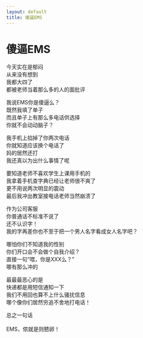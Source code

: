 ```yaml
---
layout: default
title: 傻逼EMS
---
```

# 傻逼EMS
今天实在是郁闷<br/>
从来没有想到<br/>
我都大四了<br/>
都被老师当着那么多的人的面批评

我说EMS你是傻逼么？<br/>
既然我填了单子<br/>
而且单子上有那么多电话供选择<br/>
你就不会动动脑子？

我手机上掐掉了你两次电话<br/>
你就知道应该换个电话了<br/>
妈的居然还打<br/>
我还真以为出什么事情了呢

要知道老师不喜欢学生上课用手机的<br/>
我拿着手机查字典已经让老师很不爽了<br/>
更不用说两次明显的震动<br/>
最后我冲出教室接电话老师当然崩溃了

作为公司客服<br/>
你普通话不标准不说了<br/>
还不认识字！<br/>
我的字再差你也不至于把一个男人名字看成女人名字吧？

哪怕你们不知道我的性别<br/>
你们开口会不会做个自我介绍？<br/>
直接一句“喂，你是XXX么？”<br/>
哪有那么冲的

最最最恶心的是<br/>
快递都是用短信通知一下<br/>
我们不用回也算不上什么骚扰信息<br/>
哪个像你们居然穷追不舍地打电话！

总之一句话<br/><br/>
EMS，侬就是则戆卵！
